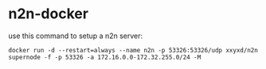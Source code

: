 # n2n-docker


use this command to setup a n2n server:

`docker run -d --restart=always --name n2n -p 53326:53326/udp xxyxd/n2n supernode -f -p 53326 -a 172.16.0.0-172.32.255.0/24 -M`
